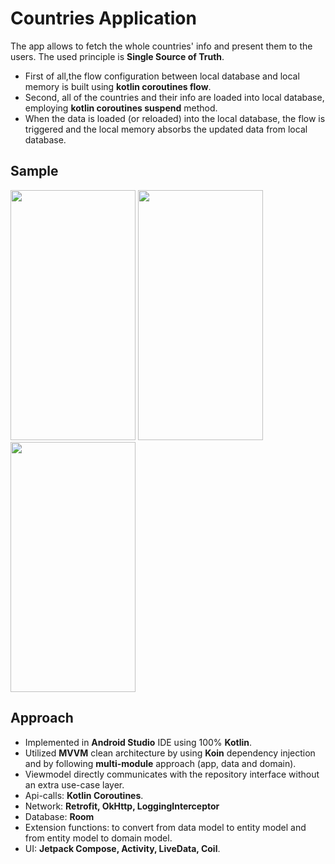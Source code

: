 # Countries Application

The app allows to fetch the whole countries' info and present them to the users. The used principle is **Single Source of Truth**.
* First of all,the flow configuration between local database and local memory is built using **kotlin coroutines flow**.
* Second, all of the countries and their info are loaded into local database, employing **kotlin coroutines suspend** method.
* When the data is loaded (or reloaded) into the local database, the flow is triggered and the local memory absorbs the updated data from local database.

## Sample
<img src="GIF/record1.gif" width="200" height="400"/> <img src="GIF/record2.gif" width="200" height="400"/> <img src="GIF/record3.gif" width="200" height="400"/>

## Approach
* Implemented in **Android Studio** IDE using 100% **Kotlin**.
* Utilized **MVVM** clean architecture by using **Koin** dependency injection and by following **multi-module** approach (app, data and domain).
* Viewmodel directly communicates with the repository interface without an extra use-case layer.
* Api-calls: **Kotlin Coroutines**.
* Network: **Retrofit, OkHttp, LoggingInterceptor**
* Database: **Room**
* Extension functions: to convert from data model to entity model and from entity model to domain model.
* UI: **Jetpack Compose, Activity, LiveData, Coil**. 
